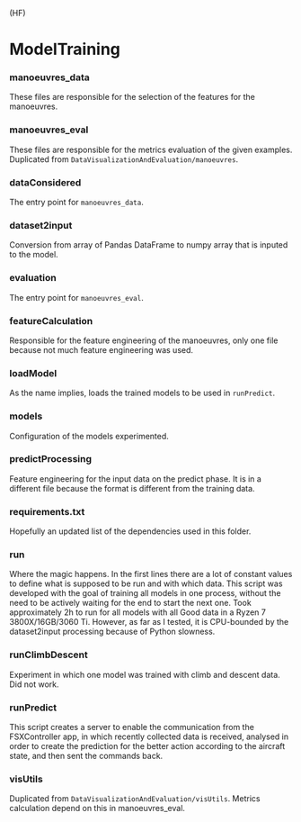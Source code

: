 (HF)

# ModelTraining

### manoeuvres_data

These files are responsible for the selection of the features for the manoeuvres.

### manoeuvres_eval

These files are responsible for the metrics evaluation of the given examples. Duplicated from `DataVisualizationAndEvaluation/manoeuvres`.

### dataConsidered

The entry point for `manoeuvres_data`.

### dataset2input

Conversion from array of Pandas DataFrame to numpy array that is inputed to the model.

### evaluation

The entry point for `manoeuvres_eval`.

### featureCalculation

Responsible for the feature engineering of the manoeuvres, only one file because not much feature engineering was used.

### loadModel

As the name implies, loads the trained models to be used in `runPredict`.

### models

Configuration of the models experimented.

### predictProcessing

Feature engineering for the input data on the predict phase. It is in a different file because the format is different from the training data.

### requirements.txt

Hopefully an updated list of the dependencies used in this folder.

### run

Where the magic happens. In the first lines there are a lot of constant values to define what is supposed to be run and with which data. This script was developed with the goal of training all models in one process, without the need to be actively waiting for the end to start the next one. Took approximately 2h to run for all models with all Good data in a Ryzen 7 3800X/16GB/3060 Ti. However, as far as I tested, it is CPU-bounded by the dataset2input processing because of Python slowness.

### runClimbDescent

Experiment in which one model was trained with climb and descent data. Did not work.

### runPredict

This script creates a server to enable the communication from the FSXController app, in which recently collected data is received, analysed in order to create the prediction for the better action according to the aircraft state, and then sent the commands back.

### visUtils

Duplicated from `DataVisualizationAndEvaluation/visUtils`. Metrics calculation depend on this in manoeuvres_eval.